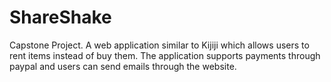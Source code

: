 # ShareShake
Capstone Project. A web application similar to Kijiji which allows users to rent items instead of buy them. The application supports payments through paypal and users can send emails through the website.
